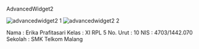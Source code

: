 AdvancedWidget2

![advancedwidget2 1](https://cloud.githubusercontent.com/assets/22217533/21752402/c5ced190-d609-11e6-8c1e-9b0607f3d53c.JPG)
![advancedwidget2 2](https://cloud.githubusercontent.com/assets/22217533/21752406/cd15fc08-d609-11e6-80be-e0d773999254.JPG)

Nama : Erika Prafitasari 
Kelas : XI RPL 5 
No. Urut : 10 
NIS : 4703/1442.070 
Sekolah : SMK Telkom Malang
